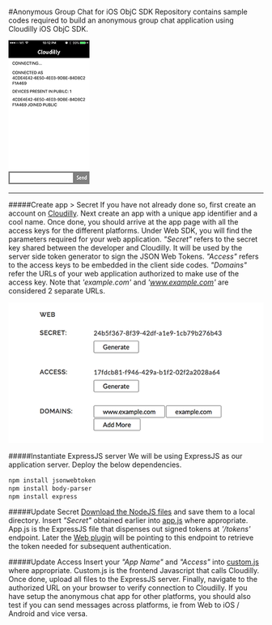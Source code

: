 #Anonymous Group Chat for iOS ObjC SDK
Repository contains sample codes required to build an anonymous group chat application using Cloudilly iOS ObjC SDK.

![Anonymous](https://github.com/Cloudilly/Images/blob/master/ios_anonymous.png)

---

#####Create app > Secret
If you have not already done so, first create an account on [Cloudilly](https://cloudilly.com). Next create an app with a unique app identifier and a cool name. Once done, you should arrive at the app page with all the access keys for the different platforms. Under Web SDK, you will find the parameters required for your web application. _"Secret"_ refers to the secret key shared between the developer and Cloudilly. It will be used by the server side token generator to sign the JSON Web Tokens. _"Access"_ refers to the access keys to be embedded in the client side codes. _"Domains"_ refer the URLs of your web application authorized to make use of the access key. Note that _'example.com'_ and _'www.example.com'_ are considered 2 separate URLs.

![Web Console](https://github.com/cloudilly/images/blob/master/web_console.png)

#####Instantiate ExpressJS server
We will be using ExpressJS as our application server. Deploy the below dependencies.
```
npm install jsonwebtoken
npm install body-parser
npm install express
```

#####Update Secret
[Download the NodeJS files](../tree/master/NodeJS) and save them to a local directory. Insert _"Secret"_ obtained earlier into [app.js](../blob/master/NodeJS/app.js) where appropriate. App.js is the ExpressJS file that dispenses out signed tokens at _'/tokens'_ endpoint. Later the [Web plugin](../blob/master/Cloudilly/web.js) will be pointing to this endpoint to retrieve the token needed for subsequent authentication.

#####Update Access
Insert your _"App Name"_ and _"Access"_ into [custom.js](../blob/master/NodeJS/public/custom.js) where appropriate. Custom.js is the frontend Javascript that calls Cloudilly. Once done, upload all files to the ExpressJS server. Finally, navigate to the authorized URL on your browser to verify connection to Cloudilly. If you have setup the anonymous chat app for other platforms, you should also test if you can send messages across platforms, ie from Web to iOS / Android and vice versa.

